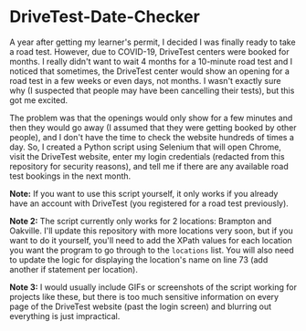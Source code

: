# DriveTest-Date-Checker
A year after getting my learner's permit, I decided I was finally ready to take a road test. However, due to COVID-19, DriveTest centers were booked for months. I really didn't want to wait 4 months for a 10-minute road test and I noticed that sometimes, the DriveTest center would show an opening for a road test in a few weeks or even days, not months. I wasn't exactly sure why (I suspected that people may have been cancelling their tests), but this got me excited. 

The problem was that the openings would only show for a few minutes and then they would go away (I assumed that they were getting booked by other people), and I don't have the time to check the website hundreds of times a day. So, I created a Python script using Selenium that will open Chrome, visit the DriveTest website, enter my login credentials (redacted from this repository for security reasons), and tell me if there are any available road test bookings in the next month.

**Note:** If you want to use this script yourself, it only works if you already have an account with DriveTest (you registered for a road test previously).

**Note 2:** The script currently only works for 2 locations: Brampton and Oakville. I'll update this repository with more locations very soon, but if you want to do it yourself, you'll need to add the XPath values for each location you want the program to go through to the ```locations``` list. You will also need to update the logic for displaying the location's name on line 73 (add another if statement per location).

**Note 3:** I would usually include GIFs or screenshots of the script working for projects like these, but there is too much sensitive information on every page of the DriveTest website (past the login screen) and blurring out everything is just impractical.
